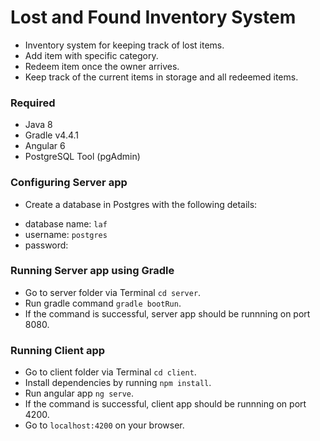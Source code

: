 # Lost and Found Inventory System

* Inventory system for keeping track of lost items.
* Add item with specific category. 
* Redeem item once the owner arrives.
* Keep track of the current items in storage and all redeemed items.

### Required
* Java 8
* Gradle v4.4.1
* Angular 6
* PostgreSQL Tool (pgAdmin)

### Configuring Server app
* Create a database in Postgres with the following details:
- database name: `laf`
- username: `postgres`
- password:

### Running Server app using Gradle
* Go to server folder via Terminal `cd server`.
* Run gradle command `gradle bootRun`.
* If the command is successful, server app should be runnning on port 8080.

### Running Client app
* Go to client folder via Terminal `cd client`.
* Install dependencies by running `npm install`.
* Run angular app `ng serve`.
* If the command is successful, client app should be runnning on port 4200.
* Go to `localhost:4200` on your browser.

